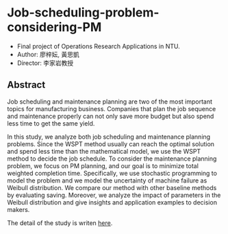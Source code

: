 # Job-scheduling-problem-considering-PM
- Final project of Operations Research Applications in NTU.
- Author: 廖梓妘, 黃思凱
- Director: 李家岩教授

## Abstract

Job scheduling and maintenance planning are two of the most important topics for manufacturing business. Companies that plan the job sequence and maintenance properly can not only save more budget but also spend less time to get the same yield.

In this study, we analyze both job scheduling and maintenance planning problems. Since the WSPT method usually can reach the optimal solution and spend less time than the mathematical model, we use the WSPT method to decide the job schedule. To consider the maintenance planning problem, we focus on PM planning, and our goal is to minimize total weighted completion time. Specifically, we use stochastic programming to model the problem and we model the uncertainty of machine failure as Weibull distribution. We compare our method with other baseline methods by evaluating saving. Moreover, we analyze the impact of parameters in the Weibull distribution and give insights and application examples to decision makers.

The detail of the study is writen [here](https://github.com/Janeliao123/Job-scheduling-problem-considering-PM/blob/main/job_scheduling_problem_considering_preventive_maintenance.md).
